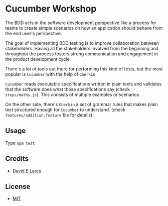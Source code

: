 # Cucumber Workshop

The BDD acts in the software development perspective like a process for teams to create simple scenarios on how an application should behave from the end user's perspective.

The goal of implementing BDD testing is to improve collaboration between stakeholders. Having all the stakeholders involved from the beginning and throughout the process fosters strong communication and engagement in the product development cycle.

There's a lot of tools out there for performing this kind of tests, but the most popular is `Cucumber` with the help of `Gherkin`

`Cucumber` reads executable specifications written in plain texts and validates that the software does what those specifications say (check `steps/maths.js`). This consists of multiple examples or scenarios

On the other side, there's `Gherkin` a set of grammar rules that makes plain text structured enough for `Cucumber` to understand. (check `features/addition.feature` file for details).


## Usage

Type `npm test`

## Credits

 - [David E Lares](https://twitter.com/davidlares3)

## License

 - [MIT](https://opensource.org/licenses/MIT)
